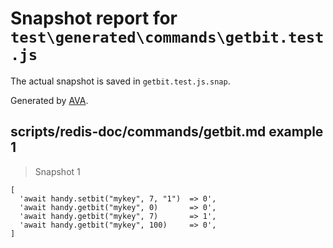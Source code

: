 # Snapshot report for `test\generated\commands\getbit.test.js`

The actual snapshot is saved in `getbit.test.js.snap`.

Generated by [AVA](https://ava.li).

## scripts/redis-doc/commands/getbit.md example 1

> Snapshot 1

    [
      'await handy.setbit("mykey", 7, "1")  => 0',
      'await handy.getbit("mykey", 0)       => 0',
      'await handy.getbit("mykey", 7)       => 1',
      'await handy.getbit("mykey", 100)     => 0',
    ]
